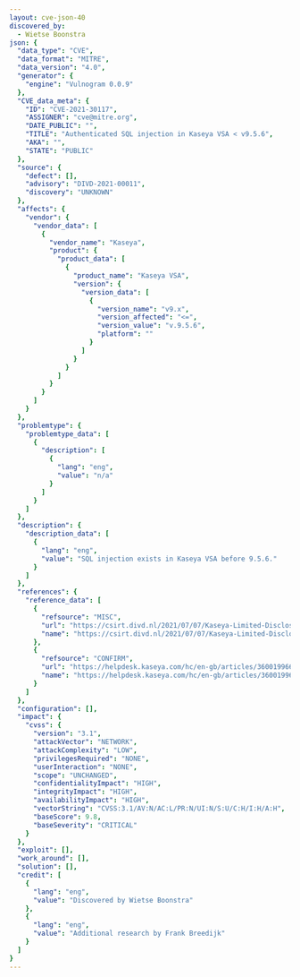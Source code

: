 ```yaml
---
layout: cve-json-40
discovered_by:
  - Wietse Boonstra
json: {
  "data_type": "CVE",
  "data_format": "MITRE",
  "data_version": "4.0",
  "generator": {
    "engine": "Vulnogram 0.0.9"
  },
  "CVE_data_meta": {
    "ID": "CVE-2021-30117",
    "ASSIGNER": "cve@mitre.org",
    "DATE_PUBLIC": "",
    "TITLE": "Authenticated SQL injection in Kaseya VSA < v9.5.6",
    "AKA": "",
    "STATE": "PUBLIC"
  },
  "source": {
    "defect": [],
    "advisory": "DIVD-2021-00011",
    "discovery": "UNKNOWN"
  },
  "affects": {
    "vendor": {
      "vendor_data": [
        {
          "vendor_name": "Kaseya",
          "product": {
            "product_data": [
              {
                "product_name": "Kaseya VSA",
                "version": {
                  "version_data": [
                    {
                      "version_name": "v9.x",
                      "version_affected": "<=",
                      "version_value": "v.9.5.6",
                      "platform": ""
                    }
                  ]
                }
              }
            ]
          }
        }
      ]
    }
  },
  "problemtype": {
    "problemtype_data": [
      {
        "description": [
          {
            "lang": "eng",
            "value": "n/a"
          }
        ]
      }
    ]
  },
  "description": {
    "description_data": [
      {
        "lang": "eng",
        "value": "SQL injection exists in Kaseya VSA before 9.5.6."
      }
    ]
  },
  "references": {
    "reference_data": [
      {
        "refsource": "MISC",
        "url": "https://csirt.divd.nl/2021/07/07/Kaseya-Limited-Disclosure/",
        "name": "https://csirt.divd.nl/2021/07/07/Kaseya-Limited-Disclosure/"
      },
      {
        "refsource": "CONFIRM",
        "url": "https://helpdesk.kaseya.com/hc/en-gb/articles/360019966738-9-5-6-Feature-Release-8-May-2021",
        "name": "https://helpdesk.kaseya.com/hc/en-gb/articles/360019966738-9-5-6-Feature-Release-8-May-2021"
      }
    ]
  },
  "configuration": [],
  "impact": {
    "cvss": {
      "version": "3.1",
      "attackVector": "NETWORK",
      "attackComplexity": "LOW",
      "privilegesRequired": "NONE",
      "userInteraction": "NONE",
      "scope": "UNCHANGED",
      "confidentialityImpact": "HIGH",
      "integrityImpact": "HIGH",
      "availabilityImpact": "HIGH",
      "vectorString": "CVSS:3.1/AV:N/AC:L/PR:N/UI:N/S:U/C:H/I:H/A:H",
      "baseScore": 9.8,
      "baseSeverity": "CRITICAL"
    }
  },
  "exploit": [],
  "work_around": [],
  "solution": [],
  "credit": [
    {
      "lang": "eng",
      "value": "Discovered by Wietse Boonstra"
    },
    {
      "lang": "eng",
      "value": "Additional research by Frank Breedijk"
    }
  ]
}
---
```


